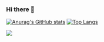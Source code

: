 ### Hi there 👋

[![Anurag's GitHub stats](https://github-readme-stats.vercel.app/api?username=humblepasty)](https://github.com/anuraghazra/github-readme-stats)
[![Top Langs](https://github-readme-stats.vercel.app/api/top-langs/?username=humblepasty&hide=html,css,scss)](https://github.com/anuraghazra/github-readme-stats)


<!--
**HumblePasty/HumblePasty** is a ✨ _special_ ✨ repository because its `README.md` (this file) appears on your GitHub profile.

Here are some ideas to get you started:

- 🔭 I’m currently working on ...
- 🌱 I’m currently learning ...
- 👯 I’m looking to collaborate on ...
- 🤔 I’m looking for help with ...
- 💬 Ask me about ...
- 📫 How to reach me: ...
- 😄 Pronouns: ...
- ⚡ Fun fact: ...
-->

![](https://komarev.com/ghpvc/?username=humblepasty)

